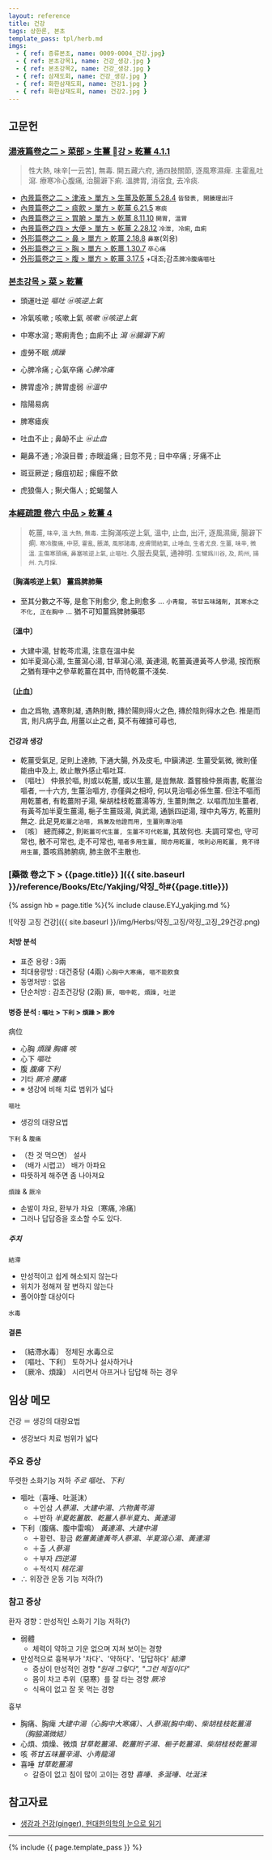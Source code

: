 ```yaml
---
layout: reference
title: 건강
tags: 상한론, 본초
template_pass: tpl/herb.md
imgs:
  - { ref: 증류본초, name: 0009-0004_건강.jpg}
  - { ref: 본초강목1, name: 건강_생강.jpg }
  - { ref: 본초강목2, name: 건강_생강.jpg }
  - { ref: 삼재도회, name: 건강_생강.jpg }
  - { ref: 화한삼재도회, name: 건강1.jpg }
  - { ref: 화한삼재도회, name: 건강2.jpg }
---
```



## 고문헌

### [湯液篇卷之二 > 菜部 > 生薑 강 >  乾薑 4.1.1](https://mediclassics.kr/books/8/volume/21#content_824)

> 性大熱, 味辛[一云苦], 無毒. 開五藏六府, 通四肢關節, 逐風寒濕痺. 主霍亂吐瀉. 療寒冷心腹痛, 治腸澼下痢. 溫脾胃, 消宿食, 去冷痰.

* [內景篇卷之二 > 津液 > 單方 >  生薑及乾薑 5.28.4](https://mediclassics.kr/books/8/volume/2/#content_998)	`皆發表, 開腠理出汗`
* [內景篇卷之二 > 痰飮 > 單方 >  乾薑 6.21.5](https://mediclassics.kr/books/8/volume/2/#content_1358)	`寒痰`
* [內景篇卷之三 > 胃腑 > 單方 >  乾薑 8.11.10](https://mediclassics.kr/books/8/volume/3/#content_791)	`開胃, 溫胃`
* [內景篇卷之四 > 大便 > 單方 > 乾薑 2.28.12](https://mediclassics.kr/books/8/volume/4/#content_1349)	`冷泄, 冷痢`, `血痢`
* [外形篇卷之二 > 鼻 > 單方 >  乾薑 2.18.8](https://mediclassics.kr/books/8/volume/6/#content_401)	`鼻塞`(외용)
* [外形篇卷之三 > 胸 > 單方 >  乾薑 1.30.7](https://mediclassics.kr/books/8/volume/7/#content_385)	`卒心痛`
* [外形篇卷之三 > 腹 > 單方 >  乾薑 3.17.5](https://mediclassics.kr/books/8/volume/7/#content_802)	+대조;감초`脾冷腹痛嘔吐`

### [본초강목 > 菜 > 乾薑]()

* 頭運吐逆 _嘔吐_ _㉥咳逆上氣_
* 冷氣咳嗽 ; 咳嗽上氣 _咳嗽_ _㉥咳逆上氣_
* 中寒水瀉 ; 寒痢靑色 ; 血痢不止 _瀉_ _㉥腸澼下痢_
* 虛勞不眠 _煩躁_
* 心脾冷痛 ; 心氣卒痛 _心脾冷痛_

* 脾胃虛冷 ; 脾胃虛弱 _㉥溫中_
* 陰陽易病
* 脾寒瘧疾

* 吐血不止 ; 鼻䘐不止 _㉥止血_
* 齆鼻不通 ; 冷淚目昬 ; 赤眼澁痛 ; 目忽不見 ; 目中卒痛 ; 牙痛不止
* 斑豆厥逆 ; 癰疽初起 ; 瘰癧不歛
* 虎狼傷人 ; 猘犬傷人 ; 蛇蝎螫人


### [本經疏證 卷六 中品 > 乾薑 4](https://mediclassics.kr/books/154/volume/6/#content_25)

> 乾薑, <small>味辛, 溫 大熱, 無毒</small>. 主胸滿咳逆上氣, 溫中, 止血, 出汗, 逐風濕痺, 腸澼下痢. <small>寒冷腹痛, 中惡, 霍亂, 脹滿, 風邪諸毒, 皮膚間結氣, 止唾血, 生者尤良. </small>
> <small>生薑, 味辛, 微溫. 主傷寒頭痛, 鼻塞咳逆上氣, 止嘔吐.</small>
> 久服去臭氣, 通神明. <small>生犍爲川谷, 及, 荊州, 揚州. 九月採.</small>

#### 〔胸滿咳逆上氣〕 薑爲脾肺藥

* 至其分數之不等, 是愈下則愈少, 愈上則愈多 ... `小靑龍, 苓甘五味諸劑, 其寒水之不化, 正在胸中` ... 猶不可知薑爲脾肺藥耶


#### 〔溫中〕

* 大建中湯, 甘乾芩朮湯, 注意在溫中矣
* 如半夏瀉心湯, 生薑瀉心湯, 甘草瀉心湯, 黃連湯, 乾薑黃連黃芩人參湯, 按而察之猶有理中之參草乾薑在其中, 而恃乾薑不淺矣.

#### 〔止血〕

* 血之爲物, 遇寒則凝, 遇熱則散, 摶於陽則得火之色, 摶於陰則得水之色. 推是而言, 則凡病乎血, 用薑以止之者, 莫不有確據可尋也,

#### 건강과 생강

* 乾薑受氣足, 足則上達肺, 下通大腸, 外及皮毛, 中鎭沸逆. 生薑受氣微, 微則僅能由中及上, 故止散外感止嘔吐耳.
*  〔嘔吐〕 仲景於嘔, 則或以乾薑, 或以生薑, 是豈無故. 蓋嘗檢仲景兩書, 乾薑治嘔者, 一十六方, 生薑治嘔方, 亦僅與之相埒, 何以見治嘔必係生薑. 但注不嘔而用乾薑者, 有乾薑附子湯, 柴胡桂枝乾薑湯等方, 生薑則無之. 以嘔而加生薑者, 有黃芩加半夏生薑湯, 梔子生薑豉湯, 眞武湯, 通脈四逆湯, 理中丸等方, 乾薑則無之. 此足見`乾薑之治嘔, 爲兼及他證而用, 生薑則專治嘔`
* 〔咳〕 總而繹之, 則`乾薑可代生薑, 生薑不可代乾薑`, 其故何也. 夫調可常也, 守可常也, 散不可常也, 走不可常也, `嘔者多用生薑, 間亦用乾薑, 咳則必用乾薑, 竟不得用生薑`, 蓋咳爲肺腑病, 肺主斂不主散也.



### [藥徵 卷之下 > {{page.title}} ]({{ site.baseurl }}/reference/Books/Etc/Yakjing/약징_하#{{page.title}})

{% assign hb = page.title %}{% include clause.EYJ_yakjing.md %}

![약징 고징 건강]({{ site.baseurl }}/img/Herbs/약징_고징/약징_고징_29건강.png)

#### 처방 분석

* 표준 용량 : 3兩
* 최대용량방 : 대건중탕 (4兩) `心胸中大寒痛, 嘔不能飮食`
* 동명처방 : 없음
* 단순처방 : 감초건강탕 (2兩) `厥, 咽中乾, 煩躁, 吐逆`

#### 병증 분석 : `嘔吐` > `下利` > `煩躁` > `厥冷`

病位
* 心胸 _煩躁_ _胸痛_ _咳_
* 心下 _嘔吐_
* 腹 _腹痛_ _下利_
* 기타 _厥冷_ _腰痛_
* ※ 생강에 비해 치료 범위가 넓다

`嘔吐`
* 생강의 대량요법

`下利` & `腹痛`
* （찬 것 먹으면） 설사
* （배가 시렵고） 배가 아파요
* 따뜻하게 해주면 좀 나아져요

`煩躁` & `厥冷`
* 손발이 차요, 환부가 차요〔寒痛, 冷痛〕
* 그러나 답답증을 호소할 수도 있다.

##### 주치

`結滯`
* 만성적이고 쉽게 해소되지 않는다
* 위치가 정해져 잘 변하지 않는다
* 풀어야할 대상이다

`水毒`


#### 결론

* 〔結滯水毒〕 정체된 水毒으로
* 〔嘔吐、下利〕 토하거나 설사하거나
* 〔厥冷、煩躁〕 시리면서 아프거나 답답해 하는 경우

## 임상 메모

건강 ＝ 생강의 대량요법
* 생강보다 치료 범위가 넓다

### 주요 증상

뚜렷한 소화기능 저하 _주로 嘔吐、下利_
* 嘔吐（喜唾、吐涎沫）
  - ＋인삼 _人蔘湯、大建中湯、六物黃芩湯_
  - ＋반하 _半夏乾薑散、乾薑人蔘半夏丸、黃連湯_
* 下利（腹痛、腹中雷鳴） _黃連湯、大建中湯_
  - ＋황련、황금 _乾薑黃連黃芩人蔘湯、半夏瀉心湯、黃連湯_
  - ＋출 _人蔘湯_
  - ＋부자 _四逆湯_
  - ＋적석지 _桃花湯_
* ∴ 위장관 운동 기능 저하(?)

### 참고 증상

환자 경향：만성적인 소화기 기능 저하(?)
* 弱體
  - 체력이 약하고 기운 없으며 지쳐 보이는 경향
* 만성적으로 흉복부가 '차다'、'약하다'、'답답하다' _結滯_
  - 증상이 만성적인 경향 _"원래 그렇다", "그런 체질이다"_
  - 몸이 차고 추위（惡寒）를 잘 타는 경향 _厥冷_
  - 식욕이 없고 잘 못 먹는 경향

흉부
* 胸痛、胸痺 _大建中湯（心胸中大寒痛）、人蔘湯(胸中痺)、柴胡桂枝乾薑湯（胸脇滿微結）_
* 心煩、煩燥、微煩 _甘草乾薑湯、乾薑附子湯、梔子乾薑湯、柴胡桂枝乾薑湯_
* 咳 _苓甘五味薑辛湯、小靑龍湯_
* 喜唾 _甘草乾薑湯_
  - 갈증이 없고 침이 많이 고이는 경향 _喜唾、多涎唾、吐涎沫_

## 참고자료

* [생강과 건강(ginger), 현대한의학의 눈으로 읽기](http://www.mjmedi.com/news/articleView.html?idxno=29326)


***

{% include {{ page.template_pass }} %}
